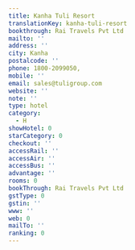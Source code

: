 ```yaml
---
title: Kanha Tuli Resort
translationKey: kanha-tuli-resort
bookthrough: Rai Travels Pvt Ltd
mailto: ''
address: ''
city: Kanha
postalcode: ''
phone: 1800-2099050,
mobile: ''
email: sales@tuligroup.com
website: ''
note: ''
type: hotel
category:
  - H
showHotel: 0
starCategory: 0
checkout: ''
accessRail: ''
accessAir: ''
accessBus: ''
advantage: ''
rooms: 0
bookThrough: Rai Travels Pvt Ltd
gstType: 0
gstin: ''
www: ''
web: 0
mailTo: ''
ranking: 0
---
```







